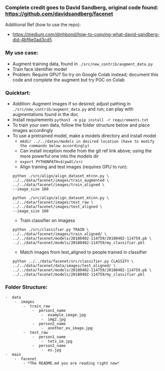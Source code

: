 ### Complete credit goes to David Sandberg, original code found: https://github.com/davidsandberg/facenet

Additional Ref (how to use the repo):
-  https://medium.com/@nhbond/how-to-copying-what-david-sandberg-did-4bf6e0ad3cd5 

### My use case:
-  Augment training data, found in `./src/new_contrib/augment_data.py`
-  Train face identifier model
-  Problem: Require GPU? So try on Google Colab instead; document this code
and complete the augment but try POC on Colab

### Quicktart:
-  *Addition*: Augment images if so desired; adjust pathing in `./src/new_contrib/augment_data.py` and run;
can play with augmentations found in the doc
-  Install requirements `python3 -m pip install -r requirements.txt`
-  To train your own data, follow the folder structure below and place images
accordingly
-  To use a pretrained model, make a models directory and install model
    -  `mkdir ../../datas/models in desired location (have to modify the commands below accordingly)`
    -  Can install inception modle from the git ref link above; using the more powerful one into the models dir
    -  `export PYTHONPATH=$(pwd)/src`
    -  Align training and test images (requires GPU to run):
    ```
    python ./src/align/align_dataset_mtcnn.py \
    ../../data/facenet/images/train_augmented \
    ../../data/facenet/images/train_aligned \
    --image_size 160
    ```
    ```
    python ./src/align/align_dataset_mtcnn.py \
    ../../data/facenet/images/test_raw \
    ../../data/facenet/images/test_aligned \
    --image_size 160
    ```
    -  Train classifier on imagess
    ```
    python ./src/classifier.py TRAIN \
    ../../data/facenet/images/train_aligned/ \
    ../../data/facenet/models/20180402-114759/20180402-114759.pb \
    ../../data/facenet/models/20180402-114759/my_classifier.pkl
    ```
    -  Match images from test_aligned to people trained in classifier
    ```
    python ../../data/facenet/src/classifier.py CLASSIFY \
    ../../data/facenet/data/images/test_aligned/ \
    ../../data/facenet/models/20180402-114759/20180402-114759.pb \
    ../../data/facenet/models/20180402-114759/my_classifier.pkl
    ```


### Folder Structure:
```
-  data
    -  images
        -  train_raw
            -  person1_name
                -  example_image.jpg
                -  img2.jpg
            -  person2_name
                -  another_ex_image.jpg
        -  test_raw
            -  person1_name
                -  tets_im.jpg
            -  person2_name
                -  ex.jpg
-  main
    -  facenet
        - *The README.md you are reading right now*
```